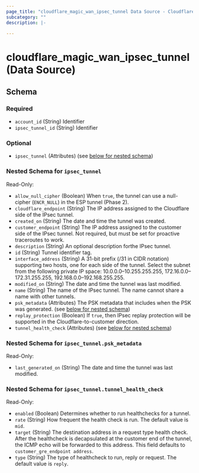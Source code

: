 ```yaml
---
page_title: "cloudflare_magic_wan_ipsec_tunnel Data Source - Cloudflare"
subcategory: ""
description: |-
  
---
```


# cloudflare_magic_wan_ipsec_tunnel (Data Source)




<!-- schema generated by tfplugindocs -->
## Schema

### Required

- `account_id` (String) Identifier
- `ipsec_tunnel_id` (String) Identifier

### Optional

- `ipsec_tunnel` (Attributes) (see [below for nested schema](#nestedatt--ipsec_tunnel))

<a id="nestedatt--ipsec_tunnel"></a>
### Nested Schema for `ipsec_tunnel`

Read-Only:

- `allow_null_cipher` (Boolean) When `true`, the tunnel can use a null-cipher (`ENCR_NULL`) in the ESP tunnel (Phase 2).
- `cloudflare_endpoint` (String) The IP address assigned to the Cloudflare side of the IPsec tunnel.
- `created_on` (String) The date and time the tunnel was created.
- `customer_endpoint` (String) The IP address assigned to the customer side of the IPsec tunnel. Not required, but must be set for proactive traceroutes to work.
- `description` (String) An optional description forthe IPsec tunnel.
- `id` (String) Tunnel identifier tag.
- `interface_address` (String) A 31-bit prefix (/31 in CIDR notation) supporting two hosts, one for each side of the tunnel. Select the subnet from the following private IP space: 10.0.0.0–10.255.255.255, 172.16.0.0–172.31.255.255, 192.168.0.0–192.168.255.255.
- `modified_on` (String) The date and time the tunnel was last modified.
- `name` (String) The name of the IPsec tunnel. The name cannot share a name with other tunnels.
- `psk_metadata` (Attributes) The PSK metadata that includes when the PSK was generated. (see [below for nested schema](#nestedatt--ipsec_tunnel--psk_metadata))
- `replay_protection` (Boolean) If `true`, then IPsec replay protection will be supported in the Cloudflare-to-customer direction.
- `tunnel_health_check` (Attributes) (see [below for nested schema](#nestedatt--ipsec_tunnel--tunnel_health_check))

<a id="nestedatt--ipsec_tunnel--psk_metadata"></a>
### Nested Schema for `ipsec_tunnel.psk_metadata`

Read-Only:

- `last_generated_on` (String) The date and time the tunnel was last modified.


<a id="nestedatt--ipsec_tunnel--tunnel_health_check"></a>
### Nested Schema for `ipsec_tunnel.tunnel_health_check`

Read-Only:

- `enabled` (Boolean) Determines whether to run healthchecks for a tunnel.
- `rate` (String) How frequent the health check is run. The default value is `mid`.
- `target` (String) The destination address in a request type health check. After the healthcheck is decapsulated at the customer end of the tunnel, the ICMP echo will be forwarded to this address. This field defaults to `customer_gre_endpoint address`.
- `type` (String) The type of healthcheck to run, reply or request. The default value is `reply`.


